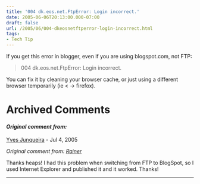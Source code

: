 ```yaml
---
title: '004 dk.eos.net.FtpError: Login incorrect.'
date: 2005-06-06T20:13:00.000-07:00
draft: false
url: /2005/06/004-dkeosnetftperror-login-incorrect.html
tags: 
- Tech Tip
---
```


If you get this error in blogger, even if you are using blogspot.com, not FTP:  

  

> 004 dk.eos.net.FtpError: Login incorrect.

  
You can fix it by cleaning your browser cache, or just using a different browser temporarily (ie < -> firefox).
# Archived Comments

#### _Original comment from:_
[Yves Junqueira](https://www.blogger.com/profile/00104361785049371212 "noreply@blogger.com") - <time datetime="2005-07-06T21:07:00.000-07:00">Jul 4, 2005</time>

_Original comment from: [Rainer](http://www.blogger.com/profile/10417670)_  
  
Thanks heaps! I had this problem when switching from FTP to BlogSpot, so I used Internet Explorer and published it and it worked. Thanks!
<hr />
